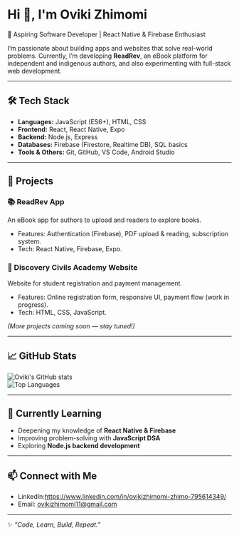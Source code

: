 # Hi 👋, I'm Oviki Zhimomi  

🚀 Aspiring Software Developer | React Native & Firebase Enthusiast  

I’m passionate about building apps and websites  that solve real-world problems. Currently, I’m developing **ReadRev**, an eBook platform for independent and indigenous authors, and also experimenting with full-stack web development.  

---

## 🛠️ Tech Stack  
- **Languages:** JavaScript (ES6+), HTML, CSS  
- **Frontend:** React, React Native, Expo  
- **Backend:** Node.js, Express  
- **Databases:** Firebase (Firestore, Realtime DB), SQL basics  
- **Tools & Others:** Git, GitHub, VS Code, Android Studio  

---

## 📌 Projects  
### 📚 ReadRev App  
An eBook app for authors to upload and readers to explore books.  
- Features: Authentication (Firebase), PDF upload & reading, subscription system.  
- Tech: React Native, Firebase, Expo.  

### 🏫 Discovery Civils Academy Website  
Website for student registration and payment management.  
- Features: Online registration form, responsive UI, payment flow (work in progress).  
- Tech: HTML, CSS, JavaScript.  

*(More projects coming soon — stay tuned!)*  

---

## 📈 GitHub Stats  
![Oviki's GitHub stats](https://github-readme-stats.vercel.app/api?username=OvikiZhimomi11&show_icons=true&theme=tokyonight)  
![Top Languages](https://github-readme-stats.vercel.app/api/top-langs/?username=OvikiZhimomi11&layout=compact&theme=tokyonight)  

---

## 🌱 Currently Learning  
- Deepening my knowledge of **React Native & Firebase**  
- Improving problem-solving with **JavaScript DSA**  
- Exploring **Node.js backend development**  

---

## 📫 Connect with Me  
- LinkedIn:https://www.linkedin.com/in/ovikizhimomi-zhimo-795614349/
- Email: ovikizhimomi11@gmail.com  

---
✨ *“Code, Learn, Build, Repeat.”*
